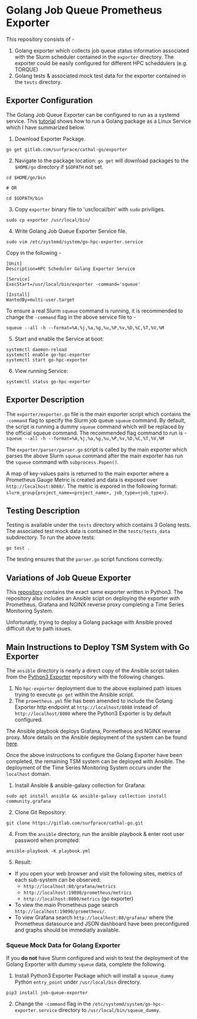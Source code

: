 # Golang Job Queue Prometheus Exporter 
This repository consists of -
1. Golang exporter which collects job queue status information associated with the Slurm scheduler contained in the `exporter` directory. The exporter could be easily configured for different HPC scheddulers (e.g. TORQUE)
2. Golang tests & associated mock test data for the exporter contained in the `tests` directory.

## Exporter Configuration
The Golang Job Queue Exporter can be configured to run as a systemd service. This [tutorial](https://paulgorman.org/technical/blog/20171121184114.html) shows how to run a Golang package as a Linux Service which I have summarized below.
1. Download Exporter Package.
```
go get gitlab.com/surfprace/cathal-go/exporter
```

2. Navigate to the package location: `go get` will download packages to the `$HOME/go` directory if `$GOPATH` not set.
```
cd $HOME/go/bin

# OR

cd $GOPATH/bin
```

3. Copy `exporter` binary file to 'usr/local/bin' with `sudo` priviliges.
```
sudo cp exporter /usr/local/bin/
```

4. Write Golang Job Queue Exporter Service file.
```
sudo vim /etc/systemd/system/go-hpc-exporter.service
```
Copy in the following -
```
[Unit]
Description=HPC Scheduler Golang Exporter Service

[Service]
ExecStart=/usr/local/bin/exporter -command='squeue'

[Install]
WantedBy=multi-user.target
```
To ensure a real Slurm `squeue` command is running, it is recommended to change the `-command` flag in the above service file to -
```
squeue --all -h --format=%A,%j,%a,%g,%u,%P,%v,%D,%C,%T,%V,%M
```

5. Start and enable the Service at boot:
```
systemctl daemon-reload
systemctl enable go-hpc-exporter
systemctl start go-hpc-exporter
```

6. View running Service:
```
systemctl status go-hpc-exporter
```

## Exporter Description
The `exporter/exporter.go` file is the main exporter script which contains the `-command` flag to specify the Slurm job queue `squeue` command. By default, the script is running a dummy `squeue` command which will be replaced by the official squeue command. The recommended flag command to run is -
`squeue --all -h --format=%A,%j,%a,%g,%u,%P,%v,%D,%C,%T,%V,%M`

The `exporter/parser/parser.go` script is called by the main exporter which parses the above Slurm `squeue` command after the main exporter has run the `squeue` command with `subprocess.Popen()`.

A map of key-values pairs is returned to the main exporter where a Prometheus Gauge Metric is created and data is exposed over `http://localhost:8080/`. The metric is expored in the following format: `slurm_group{project_name=<project_name>, job_type=<job_type>}`.

## Testing Description
Testing is available under the `tests` directory which contains 3 Golang tests. The associated test mock data is contained in the `tests/tests_data` subdirectory. To run the above tests:
```
go test .
```
The testing ensures that the `parser.go` script functions correctly.

## Variations of Job Queue Exporter
This [repository](https://gitlab.com/surfprace/cathal) contains the exact same exporter written in Python3. The repository also includes an Ansible scipt on deploying the exporter with Prometheus, Grafana and NGINX reverse proxy completing a Time Series Monitoring System.

Unfortunatly, trying to deploy a Golang package with Ansible proved difficult due to path issues.

## Main Instructions to Deploy TSM System with Go Exporter
The `ansible` directory is nearly a direct copy of the Ansible script taken from the [Python3 Exporter](https://gitlab.com/surfprace/cathal) repository with the following changes.
1. No `hpc-exporter` deployment due to the above explained path issues trying to execute `go get` within the Ansible script.
2. The `prometheus.yml` file has been amended to include the Golang Exporter http endpoint at `http://localhost/8080` instead of `http://localhost/8000` where the Python3 Exporter is by default configured.

The Ansible playbook deploys Grafana, Pormetheus and NGINX reverse proxy. More details on the Ansible deployment of the system can be found [here](https://gitlab.com/surfprace/cathal).

Once the above instructions to configure the Golang Exporter have been completed, the remaining TSM system can be deployed with Ansible. The deployment of the Time Series Monitoring System occurs under the `localhost` domain.
1. Install Ansible & ansible-galaxy collection for Grafana:
```
sudo apt install ansible && ansible-galaxy collection install community.grafana
```
2. Clone Git Repository:
```
git clone https://gitlab.com/surfprace/cathal-go.git
```
4. From the `ansible` directory, run the ansible playbook & enter root user password when prompted:
```
ansible-playbook -K playbook.yml
```
5. Result:
* If you open your web browser and visit the following sites, metrics of each sub-system can be observed:
    * `http://localhost:80/grafana/metrics`
    * `http://localhost:19090/prometheus/metrics`
    * `http://localhost:8080/metrics` (go exporter)
* To view the main Prometheus page search `http://localhost:19090/prometheus/`.
* To view Grafana search `http://localhost:80/grafana/` where the Prometheus datasource and JSON dashboard have been preconfigured and graphs should be immediatly available.

### Squeue Mock Data for Golang Exporter
If you **do not** have Slurm configured and wish to test the deployment of the Golang Exporter with dummy `squeue` data, complete the following.
1. Install Python3 Exporter Package which will install a `squeue_dummy` Python `entry_point` under `/usr/local/bin` directory.
```
pip3 install job-queue-exporter
```
2. Change the `-command` flag in the `/etc/systemd/system/go-hpc-exporter.service` directory to `/usr/local/bin/squeue_dummy`.
